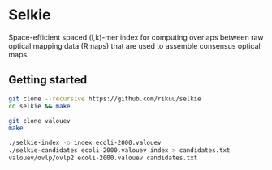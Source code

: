 # Selkie

Space-efficient spaced (l,k)-mer index for computing overlaps between raw
optical mapping data (Rmaps) that are used to assemble consensus optical maps.

## Getting started

```sh
git clone --recursive https://github.com/rikuu/selkie
cd selkie && make

git clone valouev
make

./selkie-index -o index ecoli-2000.valouev
./selkie-candidates ecoli-2000.valouev index > candidates.txt
valouev/ovlp/ovlp2 ecoli-2000.valouev candidates.txt
```
